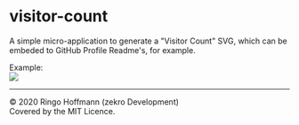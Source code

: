# visitor-count

A simple micro-application to generate a "Visitor Count" SVG, which can be
embeded to GitHub Profile Readme's, for example.

Example:  
![](https://ghvisitorcount.zekro.de/repo-demo.svg)

---

© 2020 Ringo Hoffmann (zekro Development)  
Covered by the MIT Licence.